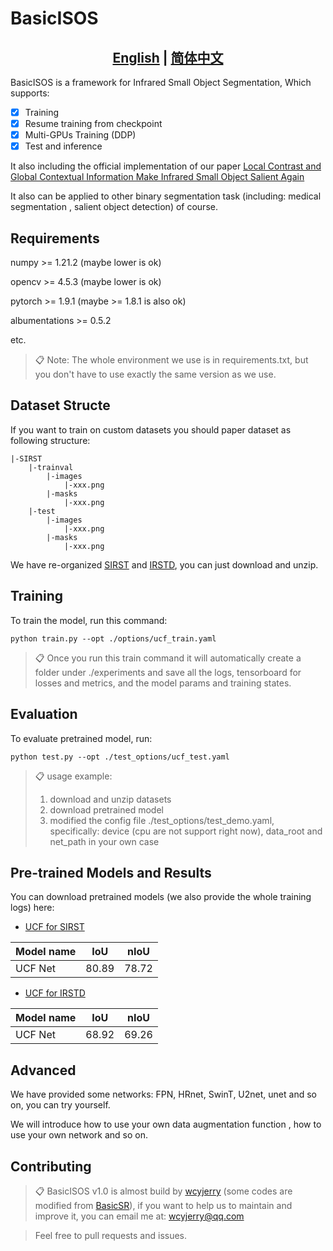 
# BasicISOS
## <div align="center"><b><a href="README.md">English</a> | <a href="README_CN.md">简体中文</a></b></div>
BasicISOS is a framework for Infrared Small Object Segmentation, 
Which supports:
- [x] Training
- [x] Resume training from checkpoint 
- [x] Multi-GPUs Training (DDP)
- [x] Test and inference

It also including the official implementation of our paper
[Local Contrast and Global Contextual Information Make 
Infrared Small Object 
Salient Again](https://arxiv.org/abs/2301.12093)

It also can be applied to other binary segmentation task (including: medical segmentation
, salient object detection) of course.



## Requirements
numpy >= 1.21.2 (maybe lower is ok)

opencv >= 4.5.3 (maybe lower is ok)

pytorch >= 1.9.1 (maybe >= 1.8.1 is also ok)

albumentations >= 0.5.2

etc. 


>📋  Note: The whole environment we use is in requirements.txt,
> but you don't have to use exactly the same version as we use.

## Dataset Structe
If you want to train on custom datasets you should paper dataset as following structure:
```
|-SIRST
    |-trainval
        |-images
            |-xxx.png
        |-masks
            |-xxx.png
    |-test
        |-images
            |-xxx.png
        |-masks
            |-xxx.png
```
We have re-organized [SIRST](https://drive.google.com/file/d/1yrNDtwgG_-RlT3YwXT6JHBOQIRQS0WhL/view?usp=share_link)
and 
[IRSTD](https://drive.google.com/file/d/18JnpJGUfzVnRLfRx7MwPjeituOELknCB/view?usp=share_link),
you can just download and unzip.
## Training

To train the model, run this command:

```train
python train.py --opt ./options/ucf_train.yaml
```

>📋 Once you run this train command it will automatically create a folder under ./experiments
> and save all the logs, tensorboard for losses and metrics, and the
> model params and training states.
## Evaluation


To evaluate pretrained model, run:

```eval
python test.py --opt ./test_options/ucf_test.yaml
```

>📋  usage example:
> 1. download and unzip datasets 
> 2. download pretrained model
> 3. modified the config file ./test_options/test_demo.yaml, specifically: 
> device (cpu are not support right now), data_root and net_path in your own case 

## Pre-trained Models and Results

You can download pretrained models (we also provide the whole training logs) here:

- [UCF for SIRST](https://drive.google.com/file/d/1JHdASkGF8Gefmw3C3Ar1fiIkM24bezIl/view?usp=share_link)


| Model name | IoU   | nIoU  |
|------------|-------|-------|
| UCF Net    | 80.89 | 78.72 |

- [UCF for IRSTD](https://drive.google.com/file/d/1AhLK88mbZzCgoR-KRKKmWT7oWi3-BckF/view?usp=share_link)

| Model name | IoU   | nIoU  |
|------------|-------|-------|
| UCF Net    | 68.92 | 69.26 |
## Advanced
We have provided some networks: FPN, HRnet, SwinT, U2net, unet and so on,
you can try yourself.

We will introduce how to use your own data augmentation function
, how to use your own network and so on.



## Contributing

>📋  BasicISOS v1.0 is almost build by [wcyjerry](https://github.com/wcyjerry) 
> (some codes are modified from [BasicSR](https://github.com/XPixelGroup/BasicSR)),
> if you want to help us to maintain and improve it, you can email me at: wcyjerry@qq.com

> Feel free to pull requests and issues.